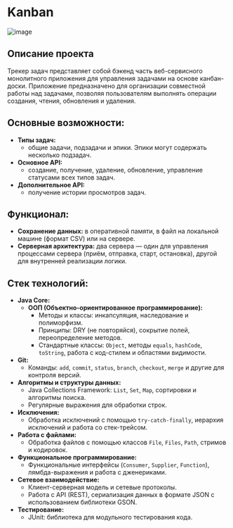 # Kanban
![image](https://github.com/user-attachments/assets/b61d6f0b-1c05-4dbc-8061-46a7859c4c29)

## Описание проекта

Трекер задач представляет собой бэкенд часть веб-сервисного монолитного приложения для управления задачами на основе канбан-доски. Приложение предназначено для организации совместной работы над задачами, позволяя пользователям выполнять операции создания, чтения, обновления и удаления.

## Основные возможности:
- **Типы задач:**
  - общие задачи, подзадачи и эпики. Эпики могут содержать несколько подзадач.
- **Основное API:**
  - создание, получение, удаление, обновление, управление статусами всех типов задач.
- **Дополнительное API:**
  - получение истории просмотров задач.


## Функционал:

- **Сохранение данных:** в оперативной памяти, в файл на локальной машине (формат CSV) или на сервере.
- **Серверная архитектура:** два сервера — один для управления процессами сервера (приём, отправка, старт, остановка), другой для внутренней реализации логики.

## Стек технологий:

- **Java Core:**
  - **ООП (Объектно-ориентированное программирование):**
    - Методы и классы: инкапсуляция, наследование и полиморфизм.
    - Принципы: DRY (не повторяйся), сокрытие полей, переопределение методов.
    - Стандартные классы: `Object`, методы `equals`, `hashCode`, `toString`, работа с код-стилем и областями видимости.
- **Git:**
  - Команды: `add`, `commit`, `status`, `branch`, `checkout`, `merge` и другие для контроля версий.
- **Алгоритмы и структуры данных:**
  - Java Collections Framework: `List`, `Set`, `Map`, сортировки и алгоритмы поиска.
  - Регулярные выражения для обработки строк.
- **Исключения:**
  - Обработка исключений с помощью `try-catch-finally`, иерархия исключений и работа со стек-трейсом.
- **Работа с файлами:**
  - Обработка файлов с помощью классов `File`, `Files`, `Path`, стримов и кодировок.
- **Функциональное программирование:**
  - Функциональные интерфейсы (`Consumer`, `Supplier`, `Function`), лямбда-выражения и работа с дженериками.
- **Сетевое взаимодействие:**
  - Клиент-серверная модель и сетевые протоколы.
  - Работа с API (REST), сериализация данных в формате JSON с использованием библиотеки GSON.
- **Тестирование:**
  - JUnit: библиотека для модульного тестирования кода.
